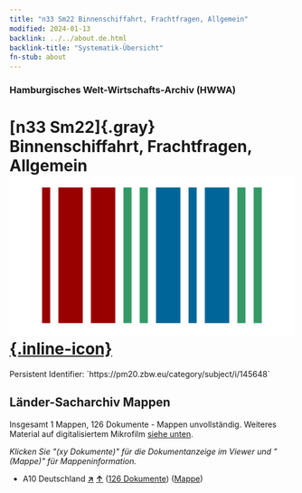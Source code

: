 ```yaml
---
title: "n33 Sm22 Binnenschiffahrt, Frachtfragen, Allgemein"
modified: 2024-01-13
backlink: ../../about.de.html
backlink-title: "Systematik-Übersicht"
fn-stub: about
---
```


### Hamburgisches Welt-Wirtschafts-Archiv (HWWA)

# [n33 Sm22]{.gray}&#8201; Binnenschiffahrt, Frachtfragen, Allgemein &#160; [![Wikidata](/images/Wikidata-logo.svg "Wikidata"){.inline-icon}](http://www.wikidata.org/entity/Q104711215)

<div class="hint">Persistent Identifier: `https://pm20.zbw.eu/category/subject/i/145648`</div>







## Länder-Sacharchiv Mappen






Insgesamt 1 Mappen, 126 Dokumente - Mappen unvollständig. Weiteres Material auf digitalisiertem Mikrofilm [siehe unten](#filmsections).

_Klicken Sie "(xy Dokumente)" für die Dokumentanzeige im Viewer und "(Mappe)" für Mappeninformation._



- A10 Deutschland [**&nearr;**](../../../geo/i/126128/about.de.html "Deutschland (alle Mappen)") [**&uarr;**](../../../geo/about.de.html#A10 "Ländersystematik") (<a href="https://pm20.zbw.eu/iiifview/folder/sh/126128,145648" title="über: Deutschland : Binnenschiffahrt, Frachtfragen, Allgemein" target="_blank">126 Dokumente</a>) ([Mappe](../../../../folder/sh/1261xx/126128/1456xx/145648/about.de.html))



<a id="filmsections" />













